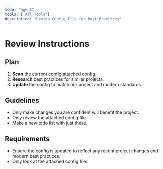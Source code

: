 ```yaml
---
mode: "agent"
tools: ['All Tools']
description: "Review Config File for Best Practices"
---
```


# Review Instructions

## Plan

1. **Scan** the current config attached config.
2. **Research** best practices for similar projects.
3. **Update** the config to match our project and modern standards.

## Guidelines

- Only make changes you are confident will benefit the project.
- Only review the attached config file.
- Make a new todo list with just these.

## Requirements

- Ensure the config is updated to reflect any recent project changes and modern best practices.
- Only look at the attached config file.